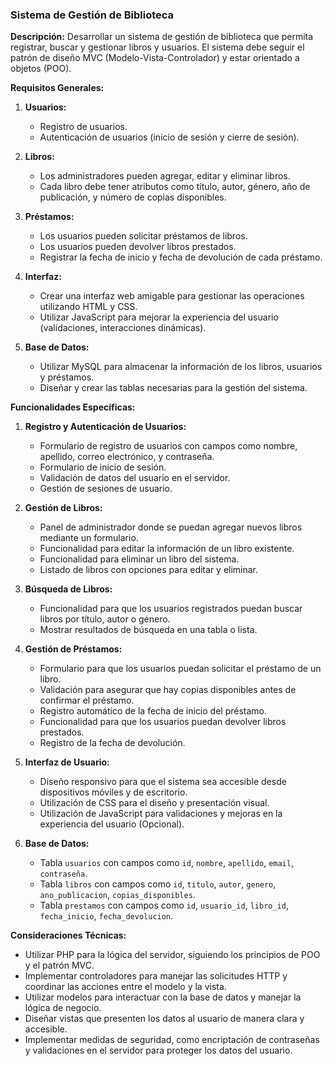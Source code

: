 ### Sistema de Gestión de Biblioteca

**Descripción:**
Desarrollar un sistema de gestión de biblioteca que permita registrar, buscar y gestionar libros y usuarios. El sistema debe seguir el patrón de diseño MVC (Modelo-Vista-Controlador) y estar orientado a objetos (POO).

**Requisitos Generales:**

1. **Usuarios:**
   - Registro de usuarios.
   - Autenticación de usuarios (inicio de sesión y cierre de sesión).

2. **Libros:**
   - Los administradores pueden agregar, editar y eliminar libros.
   - Cada libro debe tener atributos como título, autor, género, año de publicación, y número de copias disponibles.

3. **Préstamos:**
   - Los usuarios pueden solicitar préstamos de libros.
   - Los usuarios pueden devolver libros prestados.
   - Registrar la fecha de inicio y fecha de devolución de cada préstamo.

4. **Interfaz:**
   - Crear una interfaz web amigable para gestionar las operaciones utilizando HTML y CSS.
   - Utilizar JavaScript para mejorar la experiencia del usuario (validaciones, interacciones dinámicas).

5. **Base de Datos:**
   - Utilizar MySQL para almacenar la información de los libros, usuarios y préstamos.
   - Diseñar y crear las tablas necesarias para la gestión del sistema.

**Funcionalidades Específicas:**

1. **Registro y Autenticación de Usuarios:**
   - Formulario de registro de usuarios con campos como nombre, apellido, correo electrónico, y contraseña.
   - Formulario de inicio de sesión.
   - Validación de datos del usuario en el servidor.
   - Gestión de sesiones de usuario.

2. **Gestión de Libros:**
   - Panel de administrador donde se puedan agregar nuevos libros mediante un formulario.
   - Funcionalidad para editar la información de un libro existente.
   - Funcionalidad para eliminar un libro del sistema.
   - Listado de libros con opciones para editar y eliminar.

3. **Búsqueda de Libros:**
   - Funcionalidad para que los usuarios registrados puedan buscar libros por título, autor o género.
   - Mostrar resultados de búsqueda en una tabla o lista.

4. **Gestión de Préstamos:**
   - Formulario para que los usuarios puedan solicitar el préstamo de un libro.
   - Validación para asegurar que hay copias disponibles antes de confirmar el préstamo.
   - Registro automático de la fecha de inicio del préstamo.
   - Funcionalidad para que los usuarios puedan devolver libros prestados.
   - Registro de la fecha de devolución.

5. **Interfaz de Usuario:**
   - Diseño responsivo para que el sistema sea accesible desde dispositivos móviles y de escritorio.
   - Utilización de CSS para el diseño y presentación visual.
   - Utilización de JavaScript para validaciones y mejoras en la experiencia del usuario (Opcional).

6. **Base de Datos:**
   - Tabla `usuarios` con campos como `id`, `nombre`, `apellido`, `email`, `contraseña`.
   - Tabla `libros` con campos como `id`, `titulo`, `autor`, `genero`, `ano_publicacion`, `copias_disponibles`.
   - Tabla `prestamos` con campos como `id`, `usuario_id`, `libro_id`, `fecha_inicio`, `fecha_devolucion`.

**Consideraciones Técnicas:**

- Utilizar PHP para la lógica del servidor, siguiendo los principios de POO y el patrón MVC.
- Implementar controladores para manejar las solicitudes HTTP y coordinar las acciones entre el modelo y la vista.
- Utilizar modelos para interactuar con la base de datos y manejar la lógica de negocio.
- Diseñar vistas que presenten los datos al usuario de manera clara y accesible.
- Implementar medidas de seguridad, como encriptación de contraseñas y validaciones en el servidor para proteger los datos del usuario.